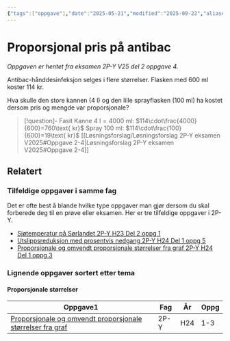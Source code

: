 ```yaml
---
{"tags":["oppgave"],"date":"2025-05-21","modified":"2025-09-22","aliases":[],"dg-publish":true,"temaer":["proporsjonale størrelser"],"fag":"2p-y","eksamen":"v25","del":2,"oppgave":4,"title":"Proporsjonal pris på antibac","source":null,"todo":null,"permalink":"/proporsjonal-pris-pa-antibac/","dgPassFrontmatter":true}
---
```



# Proporsjonal pris på antibac

<p><span><em>Oppgaven er hentet fra eksamen 2P-Y V25 del 2 oppgave 4.</em></span></p>

Antibac-hånddesinfeksjon selges i flere størrelser. Flasken med $600\text{ ml}$ koster $114\text{ kr}$.

Hva skulle den store kannen ($4\text{ l}$) og den lille sprayflasken ($100\text{ ml}$) ha kostet dersom pris og mengde var proporsjonale?

> [!question]- Fasit
> Kanne $4\text{ l}=4000\text{ ml}$: $114\cdot\frac{4000}{600}=760\text{ kr}$
> Spray $100\text{ ml}$: $114\cdot\frac{100}{600}=19\text{ kr}$
> [[Løsningsforslag/Løsningsforslag 2P-Y eksamen V2025#Oppgave 2-4\|Løsningsforslag 2P-Y eksamen V2025#Oppgave 2-4]]

## Relatert
<h3><span>Tilfeldige oppgaver i samme fag</span></h3><p><span>Det er ofte best å blande hvilke type oppgaver man gjør dersom du skal forberede deg til en prøve eller eksamen. Her er tre tilfeldige oppgaver i 2P-Y.</span></p><div><ul class="dataview list-view-ul"><li><span><a data-tooltip-position="top" aria-label="Sjøtemperatur på Sørlandet.md" data-href="Sjøtemperatur på Sørlandet.md" href="Sjøtemperatur på Sørlandet.md" class="internal-link" target="_blank" rel="noopener nofollow">Sjøtemperatur på Sørlandet 2P-Y H23 Del 2 oppg 1</a></span></li><li><span><a data-tooltip-position="top" aria-label="Utslippsreduksjon med prosentvis nedgang.md" data-href="Utslippsreduksjon med prosentvis nedgang.md" href="Utslippsreduksjon med prosentvis nedgang.md" class="internal-link" target="_blank" rel="noopener nofollow">Utslippsreduksjon med prosentvis nedgang 2P-Y H24 Del 1 oppg 5</a></span></li><li><span><a data-tooltip-position="top" aria-label="Proporsjonale og omvendt proporsjonale størrelser fra graf.md" data-href="Proporsjonale og omvendt proporsjonale størrelser fra graf.md" href="Proporsjonale og omvendt proporsjonale størrelser fra graf.md" class="internal-link" target="_blank" rel="noopener nofollow">Proporsjonale og omvendt proporsjonale størrelser fra graf 2P-Y H24 Del 1 oppg 3</a></span></li></ul></div><h3><span>Lignende oppgaver sortert etter tema</span></h3><h4><span>Proporsjonale størrelser</span></h4><div><table class="dataview table-view-table"><thead class="table-view-thead"><tr class="table-view-tr-header"><th class="table-view-th"><span>Oppgave</span><span class="dataview small-text">1</span></th><th class="table-view-th"><span>Fag</span></th><th class="table-view-th"><span>År</span></th><th class="table-view-th"><span>Oppg</span></th></tr></thead><tbody class="table-view-tbody"><tr><td><span><a data-tooltip-position="top" aria-label="Proporsjonale og omvendt proporsjonale størrelser fra graf.md" data-href="Proporsjonale og omvendt proporsjonale størrelser fra graf.md" href="Proporsjonale og omvendt proporsjonale størrelser fra graf.md" class="internal-link" target="_blank" rel="noopener nofollow">Proporsjonale og omvendt proporsjonale størrelser fra graf</a></span></td><td><span>2P-Y</span></td><td><span>H24</span></td><td><span>1-3</span></td></tr></tbody></table></div>
